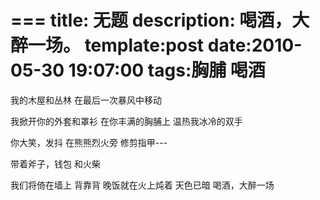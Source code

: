 ===
title: 无题
description: 喝酒，大醉一场。
template:post
date:2010-05-30 19:07:00
tags:胸脯 喝酒
===

我的木屋和丛林
在最后一次暴风中移动

我掀开你的外套和罩衫
在你丰满的胸脯上
温热我冰冷的双手

你大笑，发抖
在熊熊烈火旁
修剪指甲---

带着斧子，钱包
和火柴

我们将倚在墙上
背靠背
晚饭就在火上炖着
天色已暗
喝酒，大醉一场

